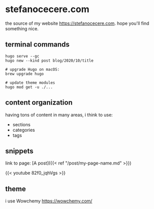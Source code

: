 # stefanocecere.com

the source of my website <https://stefanocecere.com>. hope you'll find something nice.

## terminal commands
```
hugo serve --gc
hugo new --kind post blog/2020/10/title

# upgrade Hugo on macOS:
brew upgrade hugo

# update theme modules
hugo mod get -u ./...
```

## content organization
having tons of content in many areas, i think to use:
- sections
- categories
- tags

## snippets

link to page:
[A post]({{< ref "/post/my-page-name.md" >}})

{{< youtube 82f0_jqhVgs >}}

## theme
i use Wowchemy https://wowchemy.com/
